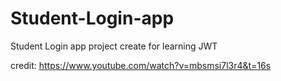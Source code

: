 # Student-Login-app
Student Login app project create for learning JWT

credit: https://www.youtube.com/watch?v=mbsmsi7l3r4&t=16s
